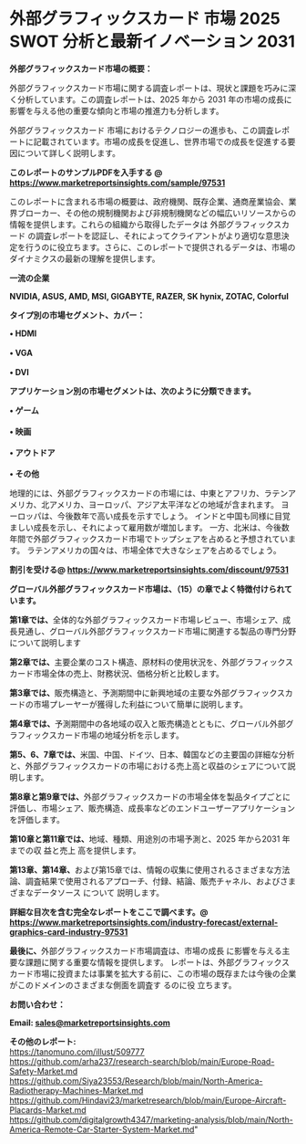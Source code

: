 # 外部グラフィックスカード 市場 2025 SWOT 分析と最新イノベーション 2031

<strong><b>外部グラフィックスカード市場の概要：</b></strong>

外部グラフィックスカード市場に関する調査レポートは、現状と課題を巧みに深く分析しています。この調査レポートは、2025 年から 2031 年の市場の成長に影響を与える他の重要な傾向と市場の推進力も分析します。

外部グラフィックスカード 市場におけるテクノロジーの進歩も、この調査レポートに記載されています。市場の成長を促進し、世界市場での成長を促進する要因について詳しく説明します。

<strong>このレポートのサンプルPDFを入手する @ <a href=https://www.marketreportsinsights.com/sample/97531>https://www.marketreportsinsights.com/sample/97531</a></strong>

このレポートに含まれる市場の概要は、政府機関、既存企業、通商産業協会、業界ブローカー、その他の規制機関および非規制機関などの幅広いリソースからの情報を提供します。これらの組織から取得したデータは 外部グラフィックスカード の調査レポートを認証し、それによってクライアントがより適切な意思決定を行うのに役立ちます。さらに、このレポートで提供されるデータは、市場のダイナミクスの最新の理解を提供します。

<strong>一流の企業</strong>

<strong><b>NVIDIA, ASUS, AMD, MSI, GIGABYTE, RAZER, SK hynix, ZOTAC, Colorful</b></strong>

<strong><b>タイプ別の市場セグメント、カバー：</b></strong>

<strong>• HDMI<br><br>•  VGA<br><br>•  DVI</strong>

<strong><b>アプリケーション別の市場セグメントは、次のように分類できます。</b></strong>

<strong>• ゲーム<br><br>• 映画<br><br>• アウトドア<br><br>• その他</strong>

 地理的には、外部グラフィックスカードの市場には、中東とアフリカ、ラテンアメリカ、北アメリカ、ヨーロッパ、アジア太平洋などの地域が含まれます。 ヨーロッパは、今後数年で高い成長を示すでしょう。 インドと中国も同様に目覚ましい成長を示し、それによって雇用数が増加します。 一方、北米は、今後数年間で外部グラフィックスカード市場でトップシェアを占めると予想されています。 ラテンアメリカの国々は、市場全体で大きなシェアを占めるでしょう。

<strong>割引を受ける@ <a href=https://www.marketreportsinsights.com/discount/97531>https://www.marketreportsinsights.com/discount/97531</a></strong>

<strong><b>グローバル外部グラフィックスカード市場は、（15）の章でよく特徴付けられています。</b></strong>

<strong><b>第</b></strong><strong><b>1章では、</b></strong>全体的な外部グラフィックスカード市場レビュー、市場シェア、成長見通し、グローバル外部グラフィックスカード市場に関連する製品の専門分野について説明します

<strong><b>第2章では、</b></strong>主要企業のコスト構造、原材料の使用状況を、外部グラフィックスカード市場全体の売上、財務状況、価格分析と比較します。

<strong><b>第3章では、</b></strong>販売構造と、予測期間中に新興地域の主要な外部グラフィックスカードの市場プレーヤーが獲得した利益について簡単に説明します。

<strong><b>第4章では、</b></strong>予測期間中の各地域の収入と販売構造とともに、グローバル外部グラフィックスカード市場の地域分析を示します。

<strong><b>第5、6、7章では、</b></strong>米国、中国、ドイツ、日本、韓国などの主要国の詳細な分析と、外部グラフィックスカードの市場における売上高と収益のシェアについて説明します。

<strong><b>第8章と第9章では、</b></strong>外部グラフィックスカードの市場全体を製品タイプごとに評価し、市場シェア、販売構造、成長率などのエンドユーザーアプリケーションを評価します。

<strong><b>第10章と第11章では、</b></strong>地域、種類、用途別の市場予測と、2025 年から2031 年までの収 益と売上 高を提供します。

<strong><b>第13章、第14章、</b></strong>および第15章では、情報の収集に使用されるさまざまな方法論、調査結果で使用されるアプローチ、付録、結論、販売チャネル、およびさまざまなデータソース について 説明します。

<strong>詳細な目次を含む完全なレポートをここで調べます。@ <a href=https://www.marketreportsinsights.com/industry-forecast/external-graphics-card-industry-97531>https://www.marketreportsinsights.com/industry-forecast/external-graphics-card-industry-97531</a></strong>

<strong><b>最後に、</b></strong>外部グラフィックスカード市場調査は、市場の成長 に影響を</a>与える主要な課題に関する重要な情報を提供します。 レポートは、外部グラフィックスカード市場に投資または事業を拡大する前に、この市場の既存または今後の企業がこのドメインのさまざまな側面を調査す るのに役 立ちます。

<strong><b>お問い合わせ：</b></strong>

<strong>Email: </strong><a href=mailto:sales@marketreportsinsights.com><strong>sales@marketreportsinsights.com</strong></a>

<strong>その他のレポート:</strong>
<br>
<a href=https://tanomuno.com/illust/509777>https://tanomuno.com/illust/509777</a>
<br>
<a href=https://github.com/arha237/research-search/blob/main/Europe-Road-Safety-Market.md>https://github.com/arha237/research-search/blob/main/Europe-Road-Safety-Market.md</a>
<br>
<a href=https://github.com/Siya23553/Research/blob/main/North-America-Radiotherapy-Machines-Market.md>https://github.com/Siya23553/Research/blob/main/North-America-Radiotherapy-Machines-Market.md</a>
<br>
<a href=https://github.com/Hindavi23/marketresearch/blob/main/Europe-Aircraft-Placards-Market.md>https://github.com/Hindavi23/marketresearch/blob/main/Europe-Aircraft-Placards-Market.md</a>
<br>
<a href=https://github.com/digitalgrowth4347/marketing-analysis/blob/main/North-America-Remote-Car-Starter-System-Market.md>https://github.com/digitalgrowth4347/marketing-analysis/blob/main/North-America-Remote-Car-Starter-System-Market.md</a>"
